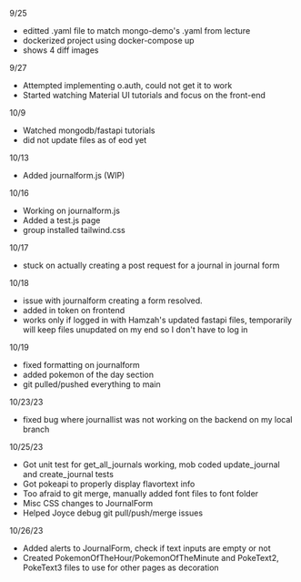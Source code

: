 9/25
- editted .yaml file to match mongo-demo's .yaml from lecture 
- dockerized project using docker-compose up
- shows 4 diff images

9/27
- Attempted implementing o.auth, could not get it to work
- Started watching Material UI tutorials and focus on the front-end

10/9
- Watched mongodb/fastapi tutorials
- did not update files as of eod yet

10/13
- Added journalform.js (WIP)

10/16
- Working on journalform.js
- Added a test.js page
- group installed tailwind.css

10/17
- stuck on actually creating a post request for a journal in journal form

10/18
- issue with journalform creating a form resolved.
- added in token on frontend
- works only if logged in with Hamzah's updated fastapi files, temporarily will keep files unupdated on my end so I don't have to log in

10/19
- fixed formatting on journalform
- added pokemon of the day section
- git pulled/pushed everything to main

10/23/23
- fixed bug where journallist was not working on the backend on my local branch

10/25/23
- Got unit test for get_all_journals working, mob coded update_journal and create_journal tests
- Got pokeapi to properly display flavortext info
- Too afraid to git merge, manually added font files to font folder
- Misc CSS changes to JournalForm
- Helped Joyce debug git pull/push/merge issues

10/26/23
- Added alerts to JournalForm, check if text inputs are empty or not
- Created PokemonOfTheHour/PokemonOfTheMinute and PokeText2, PokeText3 files to use for other pages as decoration
